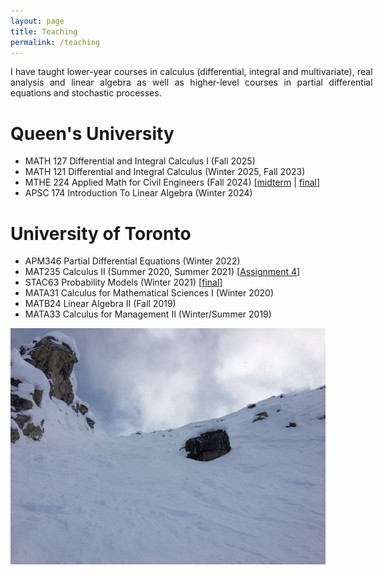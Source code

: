 ```yaml
---
layout: page
title: Teaching
permalink: /teaching
---
```


<div style='text-align: justify; width: 115%;'>
I have taught lower-year courses in calculus (differential, integral and multivariate), real analysis and linear algebra as well as higher-level courses in partial differential equations and stochastic processes.
</div>

Queen's University
======

<ul style='width:150%;'>
  <li> MATH 127 Differential and Integral Calculus I (Fall 2025) </li>
  <li> MATH 121 Differential and Integral Calculus (Winter 2025, Fall 2023) </li>
  <li> MTHE 224 Applied Math for Civil Engineers (Fall 2024) [<a href="/assets/224-midterm.pdf">midterm</a> | <a href="/assets/224-final.pdf">final</a>] </li>
  <li> APSC 174 Introduction To Linear Algebra (Winter 2024) </li>
</ul>

University of Toronto
======

<ul style='width: 150%;'>
  <li> APM346 Partial Differential Equations (Winter 2022) </li>
  <li> MAT235 Calculus II (Summer 2020, Summer 2021) [<a href="/assets/235-A4.pdf">Assignment 4</a>] </li>
  <li> STAC63 Probability Models (Winter 2021) [<a href="/assets/C63-final.pdf">final</a>] </li>
  <li> MATA31 Calculus for Mathematical Sciences I (Winter 2020) </li>
  <li> MATB24 Linear Algebra II (Fall 2019) </li>
  <li> MATA33 Calculus for Management II (Winter/Summer 2019) </li>
</ul>
  
![](assets/img/KHMR_Whitewall.jpg)
